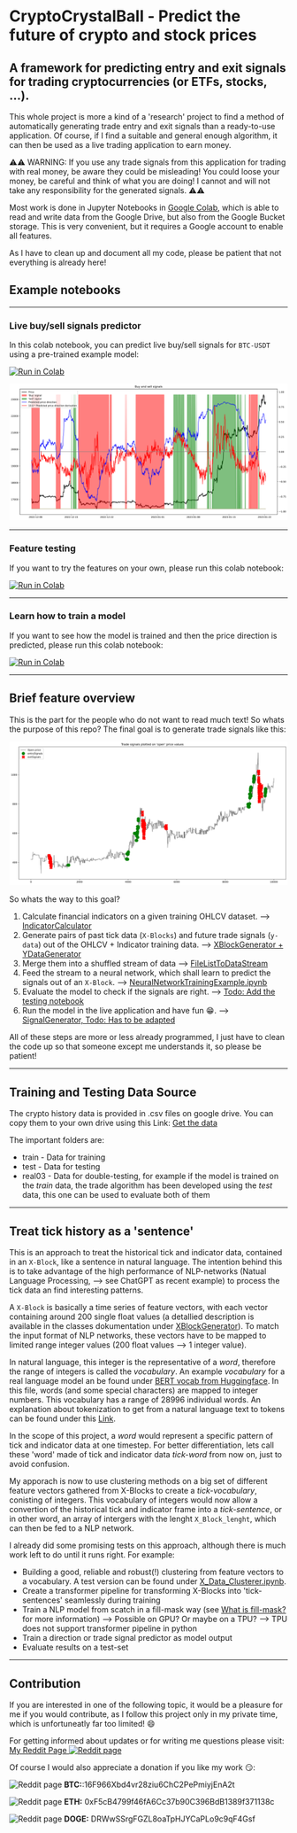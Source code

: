 # CryptoCrystalBall - Predict the future of crypto and stock prices

<h2> A framework for predicting entry and exit signals for trading cryptocurrencies (or ETFs, stocks, ...).</h2>

This whole project is more a kind of a 'research' project to find a method of automatically generating trade entry and exit signals than a ready-to-use application. Of course, if I find a suitable and general enough algorithm, it can then be used as a live trading application to earn money.

:warning::warning: WARNING: If you use any trade signals from this application for trading with real money, be aware they could be misleading! You could loose your money, be careful and think of what you are doing! I cannot and will not take any responsibility for the generated signals. :warning::warning:

Most work is done in Jupyter Notebooks in [Google Colab](https://colab.research.google.com/), which is able to read and write data from the Google Drive, but also from the Google Bucket storage. This is very convenient, but it requires a Google account to enable all features.

As I have to clean up and document all my code, please be patient that not everything is already here!

## Example notebooks

---
### Live buy/sell signals predictor

In this colab notebook, you can predict live buy/sell signals for `BTC-USDT` using a pre-trained example model:

[![Run in Colab](https://colab.research.google.com/assets/colab-badge.svg)](https://colab.research.google.com/github/girsigit/CryptoCrystalBall/blob/main/JupyterDocker/notebooks/LivePredictorExample.ipynb)

![Chart image](Documentation/Images/Buy_and_sell_signals.svg)

---

### Feature testing

If you want to try the features on your own, please run this colab notebook:

[![Run in Colab](https://colab.research.google.com/assets/colab-badge.svg)](https://colab.research.google.com/github/girsigit/CryptoCrystalBall/blob/main/JupyterDocker/notebooks/X_and_y_data_examples.ipynb)

---

### Learn how to train a model

If you want to see how the model is trained and then the price direction is predicted, please run this colab notebook:

[![Run in Colab](https://colab.research.google.com/assets/colab-badge.svg)](https://colab.research.google.com/github/girsigit/CryptoCrystalBall/blob/main/JupyterDocker/notebooks/NeuralNetworkTrainingExample.ipynb)

---

## Brief feature overview

This is the part for the people who do not want to read much text! So whats the purpose of this repo? The final goal is to generate trade signals like this:

![Chart image](Documentation/Images/Trade_signals_plotted_on_open_price_values.svg)

So whats the way to this goal?

1. Calculate financial indicators on a given training OHLCV dataset. --> [IndicatorCalculator](IndicatorCalculator/README.md)
2. Generate pairs of past tick data (`X-Blocks`) and future trade signals (`y-data`) out of the OHLCV + Indicator training data. --> [XBlockGenerator + YDataGenerator](DataStreamCreator/README.md#xblockgenerator)
3. Merge them into a shuffled stream of data --> [FileListToDataStream](DataStreamCreator/README.md#filelisttodatastream)
4. Feed the stream to a neural network, which shall learn to predict the signals out of an `X-Block`. --> [NeuralNetworkTrainingExample.ipynb](JupyterDocker/notebooks/NeuralNetworkTrainingExample.ipynb)
5. Evaluate the model to check if the signals are right.  --> [Todo: Add the testing notebook](nothing.md)
6. Run the model in the live application and have fun :grin:. --> [SignalGenerator, Todo: Has to be adapted](SignalGenerator)

All of these steps are more or less already programmed, I just have to clean the code up so that someone except me understands it, so please be patient!

---
## Training and Testing Data Source

The crypto history data is provided in .csv files on google drive. You can copy them to your own drive using this Link: [Get the data](https://drive.google.com/drive/folders/1HUq1YTD_5N4j6a42ZdchUytdTDYVyXce?usp=sharing)

The important folders are:

- train - Data for training
- test - Data for testing
- real03 - Data for double-testing, for example if the model is trained on the *train* data, the trade algorithm has been developed using the *test* data, this one can be used to evaluate both of them


---
## Treat tick history as a 'sentence'

This is an approach to treat the historical tick and indicator data, contained in an `X-Block`, like a sentence in natural language. The intention behind this is to take advantage of the high performance of NLP-networks (Natual Language Processing, --> see ChatGPT as recent example) to process the tick data an find interesting patterns. 

A `X-Block` is basically a time series of feature vectors, with each vector containing around 200 single float values (a detallied description is available in the classes dokumentation under [XBlockGenerator](DataStreamCreator/README.md#xblockgenerator)). To match the input format of NLP networks, these vectors have to be mapped to limited range integer values (200 float values --> 1 integer value). 

In natural language, this integer is the representative of a *word*, therefore the range of integers is called the *vocabulary*. An example *vocabulary* for a real language model an be found under [BERT vocab from Huggingface](https://huggingface.**co**/bert-base-cased/blob/main/vocab.txt). In this file, words (and some special characters) are mapped to integer numbers. This vocabulary has a range of 28996 individual words. An  explanation about tokenization to get from a natural language text to tokens can be found under this [Link](https://www.geeksforgeeks.org/nlp-how-tokenizing-text-sentence-words-works/).

In the scope of this project, a *word* would represent a specific pattern of tick and indicator data at one timestep. For better differentiation, lets call these 'word' made of tick and indicator data *tick-word* from now on, just to avoid confusion.

My apporach is now to use clustering methods on a big set of different feature vectors gathered from X-Blocks to create a *tick-vocabulary*, conisting of integers.
This vocabulary of integers would now allow a convertion of the historical tick and indicator frame into a *tick-sentence*, or in other word, an array of intergers with the lenght `X_Block_lenght`, which can then be fed to a NLP network.


I already did some promising tests on this approach, although there is much work left to do until it runs right. For example:

- Building a good, reliable and robust(!) clustering from feature vectors to a vocabulary. 
A test version can be found under [X_Data_Clusterer.ipynb](X_Data_Clusterer/X_Data_Clusterer.ipynb).
- Create a transformer pipeline for transforming X-Blocks into 'tick-sentences' seamlessly during training
- Train a NLP model from scatch in a fill-mask way (see [What is fill-mask?](https://huggingface.co/tasks/fill-mask) for more information) --> Possible on GPU? Or maybe on a TPU? --> TPU does not support transformer pipeline in python
- Train a direction or trade signal predictor as model output
- Evaluate results on a test-set

---
## Contribution

If you are interested in one of the following topic, it would be a pleasure for me if you would contribute, as I follow this project only in my private time, which is unfortuneatly far too limited! :smile:

For getting informed about updates or for writing me questions please visit: [My Reddit Page <img src="https://www.redditinc.com/assets/images/site/reddit-logo.png" alt="Reddit page" height="20"/>](https://www.reddit.com/user/girsman)

Of course I would also appreciate a donation if you like my work :smirk::

<img src="https://s2.coinmarketcap.com/static/img/coins/32x32/1.png" alt="Reddit page" height="20"/> **BTC:**:16F966Xbd4vr28ziu6ChC2PePmiyjEnA2t

<img src="https://s2.coinmarketcap.com/static/img/coins/32x32/1027.png" alt="Reddit page" height="20"/> **ETH:**
0xF5cB4799f46fA6Cc37b90C396BdB1389f371138c

<img src="https://s2.coinmarketcap.com/static/img/coins/32x32/74.png" alt="Reddit page" height="20"/> **DOGE:**
DRWwSSrgFGZL8oaTpHJYCaPLo9c9qF4Gsf

